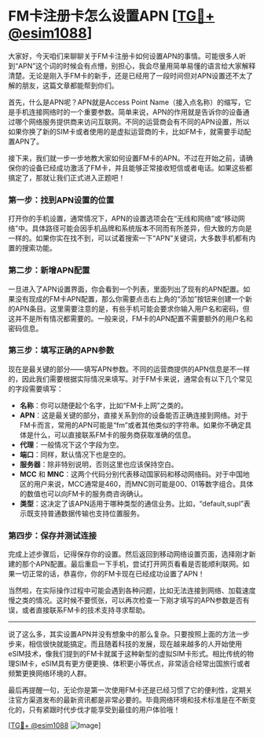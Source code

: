 # FM卡注册卡怎么设置APN [[TG💪+ @esim1088](https://t.me/s/esim1088)]

大家好，今天咱们来聊聊关于FM卡注册卡如何设置APN的事情。可能很多人听到“APN”这个词的时候会有点懵，别担心，我会尽量用简单易懂的语言给大家解释清楚。无论是刚入手FM卡的新手，还是已经用了一段时间但对APN设置还不太了解的朋友，这篇文章都能帮到你们。

首先，什么是APN呢？APN就是Access Point Name（接入点名称）的缩写，它是手机连接网络时的一个重要参数。简单来说，APN的作用就是告诉你的设备通过哪个网络服务提供商来访问互联网。不同的运营商会有不同的APN设置，所以如果你换了新的SIM卡或者使用的是虚拟运营商的卡，比如FM卡，就需要手动配置APN了。

接下来，我们就一步一步地教大家如何设置FM卡的APN。不过在开始之前，请确保你的设备已经成功激活了FM卡，并且能够正常接收短信或者电话。如果这些都搞定了，那就让我们正式进入正题吧！

### 第一步：找到APN设置的位置

打开你的手机设置，通常情况下，APN的设置选项会在“无线和网络”或“移动网络”中。具体路径可能会因手机品牌和系统版本不同而有所差异，但大致的方向是一样的。如果你实在找不到，可以试着搜索一下“APN”关键词，大多数手机都有内置的搜索功能。

### 第二步：新增APN配置

一旦进入了APN设置界面，你会看到一个列表，里面列出了现有的APN配置。如果没有现成的FM卡APN配置，那么你需要点击右上角的“添加”按钮来创建一个新的APN条目。这里需要注意的是，有些手机可能会要求你输入用户名和密码，但这并不是所有情况都需要的。一般来说，FM卡的APN配置不需要额外的用户名和密码信息。

### 第三步：填写正确的APN参数

现在是最关键的部分——填写APN参数。不同的运营商提供的APN信息是不一样的，因此我们需要根据实际情况来填写。对于FM卡来说，通常会有以下几个常见的字段需要填写：

- **名称**：你可以随便起个名字，比如“FM卡上网”之类的。
- **APN**：这是最关键的部分，直接关系到你的设备能否正确连接到网络。对于FM卡而言，常用的APN可能是“fm”或者其他类似的字符串。如果你不确定具体是什么，可以直接联系FM卡的服务商获取准确的信息。
- **代理**：一般情况下这个字段为空。
- **端口**：同样，默认情况下也是空的。
- **服务器**：除非特别说明，否则这里也应该保持空白。
- **MCC** 和 **MNC**：这两个代码分别代表移动国家码和移动网络码。对于中国地区的用户来说，MCC通常是460，而MNC则可能是00、01等数字组合。具体的数值也可以向FM卡的服务商咨询确认。
- **类型**：这决定了该APN适用于哪种类型的通信业务。比如，“default,supl”表示既支持普通数据传输也支持位置服务。

### 第四步：保存并测试连接

完成上述步骤后，记得保存你的设置。然后返回到移动网络设置页面，选择刚才新建的那个APN配置。最后重启一下手机，尝试打开网页看看是否能顺利联网。如果一切正常的话，恭喜你，你的FM卡现在已经成功设置了APN！

当然啦，在实际操作过程中可能会遇到各种问题，比如无法连接到网络、加载速度慢之类的情况。这时候不要慌张，可以再次检查一下刚才填写的APN参数是否有误，或者直接联系FM卡的技术支持寻求帮助。

---

说了这么多，其实设置APN并没有想象中的那么复杂。只要按照上面的方法一步步来，相信很快就能搞定。而且随着科技的发展，现在越来越多的人开始使用eSIM技术，像我们提到的FM卡就属于这种新型的虚拟SIM卡形式。相比传统的物理SIM卡，eSIM具有更方便更换、体积更小等优点，非常适合经常出国旅行或者频繁更换网络环境的人群。

最后再提醒一句，无论你是第一次使用FM卡还是已经习惯了它的便利性，定期关注官方渠道发布的最新资讯都是非常必要的。毕竟网络环境和技术标准是在不断变化的，只有紧跟时代步伐才能享受到最佳的用户体验哦！

[[TG💪+ @esim1088](https://t.me/s/esim1088) ![Image](https://i.postimg.cc/4NQfJmqS/Snipaste-2025-05-13-00-14-12.png)]